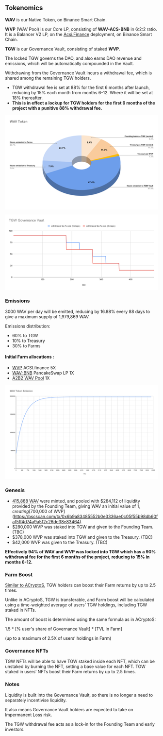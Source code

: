## Tokenomics

**WAV** is our Native Token, on Binance Smart Chain.

**WVP** (WAV Pool) is our Core LP, consisting of **WAV-ACS-BNB** in 6:2:2 ratio. It is a Balancer V2 LP, on the [Acsi.Finance](https://app.acsi.finance/#/pool/0x44a9ce69ef2a71a9630697ca5cab3f4adaf8f90d00010000000000000000001a) deployment, on Binance Smart Chain.

**TGW** is our Governance Vault, consisting of staked **WVP**.

The locked TGW governs the DAO, and also earns DAO revenue and emissions, which will be automatically compounded in the Vault.

Withdrawing from the Governance Vault incurs a withdrawal fee, which is shared among the remaining TGW holders.

* TGW withdrawal fee is set at 88% for the first 6 months after launch, reducing by 15% each month from months 6-12. Where it will be set at 18% thereafter.
* **This is in effect a lockup for TGW holders for the first 6 months of the project with a punitive 88% withdrawal fee.**


![WAV Token](https://raw.githubusercontent.com/acryptos/docs-thegreatwave/main/img/WAV-Token-Pie.svg "WAV Token Distribution")

![Governance Vault Fees Cut Schedule](https://raw.githubusercontent.com/acryptos/docs-thegreatwave/main/img/TGW-withdrawalfees-schedule.svg "Governance Vault Fees Cut Schedule")

### Emissions

3000 WAV per day will be emitted, reducing by 16.88% every 88 days to give a maximum supply of 1,979,869 WAV.

Emissions distribution:

* 60% to TGW
* 10% to Treasury
* 30% to Farms

#### Initial Farm allocations :

* [WVP](https://app.acsi.finance/#/pool/0x44a9ce69ef2a71a9630697ca5cab3f4adaf8f90d00010000000000000000001a) ACSI.finance 5X
* [WAV-BNB](https://pancakeswap.finance/add/BNB/0x888888883BF208d3b1AcD0052a88b9Fd07bA5851) PancakeSwap LP 1X
* [A2B2 WAV Pool](https://app.acryptos.com/wav/) 1X

![WAV Token Emission](https://raw.githubusercontent.com/acryptos/docs-thegreatwave/main/img/WAV-Token-Emission.svg "WAV Token Emission")

### Genesis

* [415,888 WAV](https://bscscan.com/tx/0x2fc52fbcb89abe63f8e14dfc0eda62363d19472daecb95be59af6c0e70cbf618) were minted, and pooled with $284,112 of liquidity provided by the Founding Team, giving WAV an initial value of $1, creating [$700,000 of WVP](https://bscscan.com/tx/0x6b9a83485552b0e3336ae0c05f55b98db60faf5ff4d74a9a5f2c26de38e83464).
* $280,000 WVP was staked into TGW and given to the Founding Team. (TBC)
* $378,000 WVP was staked into TGW and given to the Treasury. (TBC)
* $42,000 WVP was given to the Treasury. (TBC)

**Effectively 94% of WAV and WVP was locked into TGW which has a 90% withdrawal fee for the first 6 months of the project, reducing to 15% in months 6-12.**



### Farm Boost

[Similar to ACryptoS](https://docs.acryptos.com/acryptos-farms#farm-rewards-boost), TGW holders can boost their Farm returns by up to 2.5 times. 

Unlike in ACryptoS, TGW is transferable, and Farm boost will be calculated using a time-weighted average of users’ TGW holdings, including TGW staked in NFTs.

The amount of boost is determined using the same formula as in ACryptoS:

1.5 \* \[% user's share of Governance Vault] \* \[TVL in Farm]&#x20;

(up to a maximum of 2.5X of users’ holdings in Farm)



### Governance NFTs

TGW NFTs will be able to have TGW staked inside each NFT, which can be unstaked by burning the NFT, setting a base value for each NFT. TGW staked in users’ NFTs boost their Farm returns by up to 2.5 times.


### Notes

Liquidity is built into the Governance Vault, so there is no longer a need to separately incentivise liquidity.

It also means Governance Vault holders are expected to take on Impermanent Loss risk. 

The TGW withdrawal fee acts as a lock-in for the Founding Team and early investors. 
